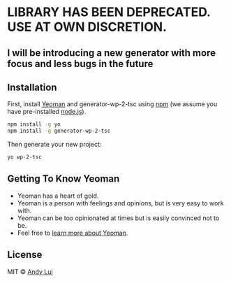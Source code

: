 # LIBRARY HAS BEEN DEPRECATED. USE AT OWN DISCRETION.
## I will be introducing a new generator with more focus and less bugs in the future

> 

## Installation

First, install [Yeoman](http://yeoman.io) and generator-wp-2-tsc using [npm](https://www.npmjs.com/) (we assume you have pre-installed [node.js](https://nodejs.org/)).

```bash
npm install -g yo
npm install -g generator-wp-2-tsc
```

Then generate your new project:

```bash
yo wp-2-tsc
```

## Getting To Know Yeoman

 * Yeoman has a heart of gold.
 * Yeoman is a person with feelings and opinions, but is very easy to work with.
 * Yeoman can be too opinionated at times but is easily convinced not to be.
 * Feel free to [learn more about Yeoman](http://yeoman.io/).

## License

MIT © [Andy Lui]()


[npm-image]: https://badge.fury.io/js/generator-wp-2-tsc.svg
[npm-url]: https://npmjs.org/package/generator-wp-2-tsc
[travis-image]: https://travis-ci.org/awlui/generator-wp-2-tsc.svg?branch=master
[travis-url]: https://travis-ci.org/awlui/generator-wp-2-tsc
[daviddm-image]: https://david-dm.org/awlui/generator-wp-2-tsc.svg?theme=shields.io
[daviddm-url]: https://david-dm.org/awlui/generator-wp-2-tsc
[coveralls-image]: https://coveralls.io/repos/awlui/generator-wp-2-tsc/badge.svg
[coveralls-url]: https://coveralls.io/r/awlui/generator-wp-2-tsc
